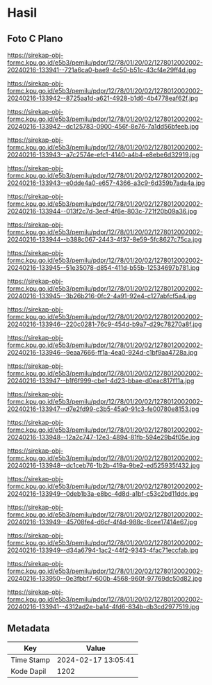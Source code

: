 # Hasil

## Foto C Plano

https://sirekap-obj-formc.kpu.go.id/e5b3/pemilu/pdpr/12/78/01/20/02/1278012002002-20240216-133941--721a6ca0-bae9-4c50-b51c-43cf4e29ff4d.jpg

https://sirekap-obj-formc.kpu.go.id/e5b3/pemilu/pdpr/12/78/01/20/02/1278012002002-20240216-133942--8725aa1d-a621-4928-b1d6-4b4778eaf62f.jpg

https://sirekap-obj-formc.kpu.go.id/e5b3/pemilu/pdpr/12/78/01/20/02/1278012002002-20240216-133942--dc125783-0900-456f-8e76-7a1dd56bfeeb.jpg

https://sirekap-obj-formc.kpu.go.id/e5b3/pemilu/pdpr/12/78/01/20/02/1278012002002-20240216-133943--a7c2574e-efc1-4140-a4b4-e8ebe6d32919.jpg

https://sirekap-obj-formc.kpu.go.id/e5b3/pemilu/pdpr/12/78/01/20/02/1278012002002-20240216-133943--e0dde4a0-e657-4366-a3c9-6d359b7ada4a.jpg

https://sirekap-obj-formc.kpu.go.id/e5b3/pemilu/pdpr/12/78/01/20/02/1278012002002-20240216-133944--013f2c7d-3ecf-4f6e-803c-721f20b09a36.jpg

https://sirekap-obj-formc.kpu.go.id/e5b3/pemilu/pdpr/12/78/01/20/02/1278012002002-20240216-133944--b388c067-2443-4f37-8e59-5fc8627c75ca.jpg

https://sirekap-obj-formc.kpu.go.id/e5b3/pemilu/pdpr/12/78/01/20/02/1278012002002-20240216-133945--51e35078-d854-411d-b55b-12534697b781.jpg

https://sirekap-obj-formc.kpu.go.id/e5b3/pemilu/pdpr/12/78/01/20/02/1278012002002-20240216-133945--3b26b216-0fc2-4a91-92e4-c127abfcf5a4.jpg

https://sirekap-obj-formc.kpu.go.id/e5b3/pemilu/pdpr/12/78/01/20/02/1278012002002-20240216-133946--220c0281-76c9-454d-b9a7-d29c78270a8f.jpg

https://sirekap-obj-formc.kpu.go.id/e5b3/pemilu/pdpr/12/78/01/20/02/1278012002002-20240216-133946--9eaa7666-ff1a-4ea0-924d-c1bf9aa4728a.jpg

https://sirekap-obj-formc.kpu.go.id/e5b3/pemilu/pdpr/12/78/01/20/02/1278012002002-20240216-133947--b1f6f999-cbe1-4d23-bbae-d0eac817f11a.jpg

https://sirekap-obj-formc.kpu.go.id/e5b3/pemilu/pdpr/12/78/01/20/02/1278012002002-20240216-133947--d7e2fd99-c3b5-45a0-91c3-fe00780e8153.jpg

https://sirekap-obj-formc.kpu.go.id/e5b3/pemilu/pdpr/12/78/01/20/02/1278012002002-20240216-133948--12a2c747-12e3-4894-81fb-594e29b4f05e.jpg

https://sirekap-obj-formc.kpu.go.id/e5b3/pemilu/pdpr/12/78/01/20/02/1278012002002-20240216-133948--dc1ceb76-1b2b-419a-9be2-ed525935f432.jpg

https://sirekap-obj-formc.kpu.go.id/e5b3/pemilu/pdpr/12/78/01/20/02/1278012002002-20240216-133949--0deb1b3a-e8bc-4d8d-a1bf-c53c2bd11ddc.jpg

https://sirekap-obj-formc.kpu.go.id/e5b3/pemilu/pdpr/12/78/01/20/02/1278012002002-20240216-133949--45708fe4-d6cf-4f4d-988c-8cee17414e67.jpg

https://sirekap-obj-formc.kpu.go.id/e5b3/pemilu/pdpr/12/78/01/20/02/1278012002002-20240216-133949--d34a6794-1ac2-44f2-9343-4fac71eccfab.jpg

https://sirekap-obj-formc.kpu.go.id/e5b3/pemilu/pdpr/12/78/01/20/02/1278012002002-20240216-133950--0e3fbbf7-600b-4568-960f-97769dc50d82.jpg

https://sirekap-obj-formc.kpu.go.id/e5b3/pemilu/pdpr/12/78/01/20/02/1278012002002-20240216-133941--4312ad2e-ba14-4fd6-834b-db3cd2977519.jpg


## Metadata

| Key        | Value               |
| ---------- | ------------------- |
| Time Stamp | 2024-02-17 13:05:41 |
| Kode Dapil | 1202                |




